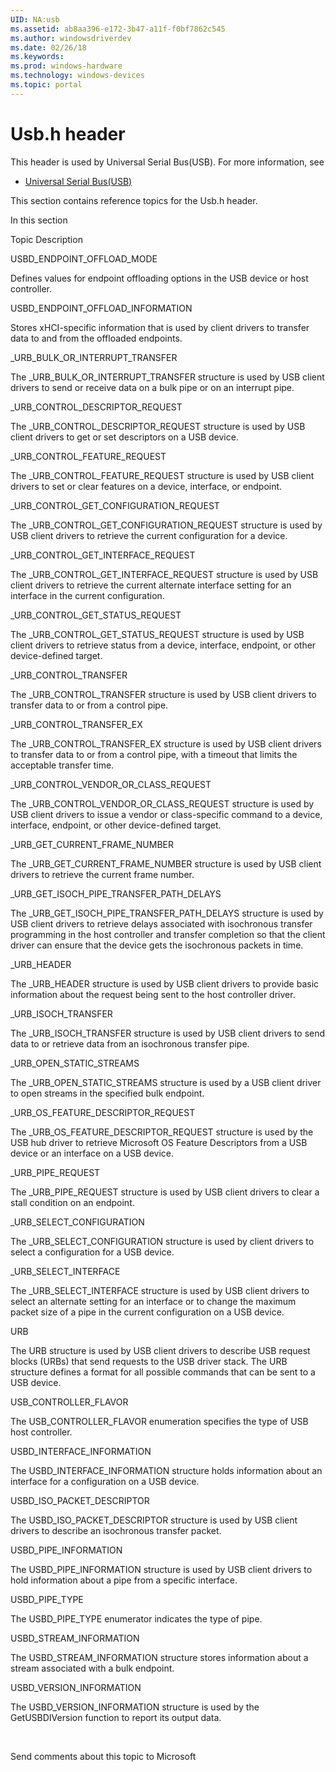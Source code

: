 ```yaml
---
UID: NA:usb
ms.assetid: ab8aa396-e172-3b47-a11f-f0bf7862c545
ms.author: windowsdriverdev
ms.date: 02/26/18
ms.keywords: 
ms.prod: windows-hardware
ms.technology: windows-devices
ms.topic: portal
---
```


# Usb.h header



This header is used by Universal Serial Bus(USB). For more information, see
- [Universal Serial Bus(USB)](../_usbref/index.md)

This section contains reference topics for the Usb.h header.


In this section


Topic
Description




USBD_ENDPOINT_OFFLOAD_MODE



Defines values for endpoint offloading options in the USB device or host controller.





USBD_ENDPOINT_OFFLOAD_INFORMATION



Stores xHCI-specific information that is used by client drivers to transfer data to and from the offloaded endpoints.





_URB_BULK_OR_INTERRUPT_TRANSFER



The _URB_BULK_OR_INTERRUPT_TRANSFER structure is used by USB client drivers to send or receive data on a bulk pipe or on an interrupt pipe.





_URB_CONTROL_DESCRIPTOR_REQUEST



The _URB_CONTROL_DESCRIPTOR_REQUEST structure is used by USB client drivers to get or set descriptors on a USB device.





_URB_CONTROL_FEATURE_REQUEST



The _URB_CONTROL_FEATURE_REQUEST structure is used by USB client drivers  to set or clear features on a device, interface, or endpoint.





_URB_CONTROL_GET_CONFIGURATION_REQUEST



The _URB_CONTROL_GET_CONFIGURATION_REQUEST structure is used by USB client drivers to retrieve the current configuration for a device.





_URB_CONTROL_GET_INTERFACE_REQUEST



The _URB_CONTROL_GET_INTERFACE_REQUEST structure is used by USB client drivers to retrieve the current alternate interface setting for an interface in the current configuration.





_URB_CONTROL_GET_STATUS_REQUEST



The _URB_CONTROL_GET_STATUS_REQUEST structure is used by USB client drivers to retrieve status from a device, interface, endpoint, or other device-defined target.





_URB_CONTROL_TRANSFER



The _URB_CONTROL_TRANSFER structure is used by USB client drivers to transfer data to or from a control pipe.





_URB_CONTROL_TRANSFER_EX



The _URB_CONTROL_TRANSFER_EX structure is used by USB client drivers to transfer data to or from a control pipe, with a timeout that limits the acceptable transfer time.





_URB_CONTROL_VENDOR_OR_CLASS_REQUEST



The _URB_CONTROL_VENDOR_OR_CLASS_REQUEST structure is used by USB client drivers to issue a vendor or class-specific command to a device, interface, endpoint, or other device-defined target.





_URB_GET_CURRENT_FRAME_NUMBER



The _URB_GET_CURRENT_FRAME_NUMBER structure is used by USB client drivers to retrieve the current frame number. 





_URB_GET_ISOCH_PIPE_TRANSFER_PATH_DELAYS



The _URB_GET_ISOCH_PIPE_TRANSFER_PATH_DELAYS structure is used by USB client drivers to retrieve delays associated with isochronous transfer programming in the host controller and transfer completion so that the client driver can ensure that the device gets the isochronous packets in time. 






_URB_HEADER



The _URB_HEADER structure is used by USB client drivers to provide basic information about the request being sent to the host controller driver.





_URB_ISOCH_TRANSFER



The _URB_ISOCH_TRANSFER structure is used by USB client drivers to send data to or retrieve data from an isochronous transfer pipe.





_URB_OPEN_STATIC_STREAMS



The _URB_OPEN_STATIC_STREAMS structure is used by a  USB client driver to open streams in the specified bulk endpoint. 





_URB_OS_FEATURE_DESCRIPTOR_REQUEST



The _URB_OS_FEATURE_DESCRIPTOR_REQUEST structure is used by the USB hub driver to retrieve Microsoft OS Feature Descriptors from a USB device or an interface on a USB device.





_URB_PIPE_REQUEST



The _URB_PIPE_REQUEST structure is used by USB client drivers to clear a stall condition on an endpoint.





_URB_SELECT_CONFIGURATION



The _URB_SELECT_CONFIGURATION structure is used by client drivers to select a configuration for a USB device.





_URB_SELECT_INTERFACE



The _URB_SELECT_INTERFACE structure is used by USB client drivers to select an alternate setting for an interface or to change the maximum packet size of a pipe in the current configuration on a USB device.





URB



The URB structure is used by USB client drivers to describe USB request blocks (URBs) that send requests to the USB driver stack. The URB structure defines a format for all possible commands that can be sent to a USB device.





USB_CONTROLLER_FLAVOR



The USB_CONTROLLER_FLAVOR enumeration specifies the type of USB host controller.





USBD_INTERFACE_INFORMATION



The USBD_INTERFACE_INFORMATION structure holds information about an interface for a configuration on a USB device.





USBD_ISO_PACKET_DESCRIPTOR



The USBD_ISO_PACKET_DESCRIPTOR   structure is used by USB client drivers to describe an isochronous transfer packet.





USBD_PIPE_INFORMATION



The  USBD_PIPE_INFORMATION structure is used by USB client drivers to hold information about a pipe from a specific interface.





USBD_PIPE_TYPE



The USBD_PIPE_TYPE enumerator indicates the type of pipe.





USBD_STREAM_INFORMATION



The USBD_STREAM_INFORMATION structure stores information about a stream associated with a bulk endpoint.





USBD_VERSION_INFORMATION



The USBD_VERSION_INFORMATION structure is used by the GetUSBDIVersion function to report its output data.



 


Send comments about this topic to Microsoft

